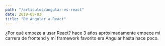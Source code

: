 ```yaml
---
path: "/articulos/angular-vs-react"
date: 2019-08-03
title: "De Angular a React"
---
```


¿Por qué empeze a usar React? hace 3 años apróximadamente empece mi carrera de frontend y mi framework favorito era Angular hasta hace poco.